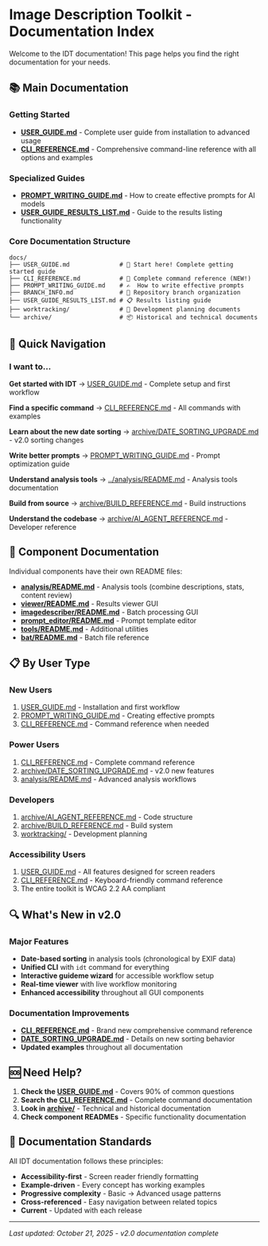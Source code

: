 # Image Description Toolkit - Documentation Index

Welcome to the IDT documentation! This page helps you find the right documentation for your needs.

## 📚 Main Documentation

### Getting Started
- **[USER_GUIDE.md](USER_GUIDE.md)** - Complete user guide from installation to advanced usage
- **[CLI_REFERENCE.md](CLI_REFERENCE.md)** - Comprehensive command-line reference with all options and examples

### Specialized Guides
- **[PROMPT_WRITING_GUIDE.md](PROMPT_WRITING_GUIDE.md)** - How to create effective prompts for AI models
- **[USER_GUIDE_RESULTS_LIST.md](USER_GUIDE_RESULTS_LIST.md)** - Guide to the results listing functionality

### Core Documentation Structure

```
docs/
├── USER_GUIDE.md              # 📖 Start here! Complete getting started guide
├── CLI_REFERENCE.md           # 🔧 Complete command reference (NEW!)
├── PROMPT_WRITING_GUIDE.md    # ✍️  How to write effective prompts
├── BRANCH_INFO.md             # 🌿 Repository branch organization
├── USER_GUIDE_RESULTS_LIST.md # 📋 Results listing guide
├── worktracking/              # 📝 Development planning documents
└── archive/                   # 📦 Historical and technical documents
```

## 🚀 Quick Navigation

### I want to...

**Get started with IDT**
→ [USER_GUIDE.md](USER_GUIDE.md) - Complete setup and first workflow

**Find a specific command**
→ [CLI_REFERENCE.md](CLI_REFERENCE.md) - All commands with examples

**Learn about the new date sorting**
→ [archive/DATE_SORTING_UPGRADE.md](archive/DATE_SORTING_UPGRADE.md) - v2.0 sorting changes

**Write better prompts**
→ [PROMPT_WRITING_GUIDE.md](PROMPT_WRITING_GUIDE.md) - Prompt optimization guide

**Understand analysis tools**
→ [../analysis/README.md](../analysis/README.md) - Analysis tools documentation

**Build from source**
→ [archive/BUILD_REFERENCE.md](archive/BUILD_REFERENCE.md) - Build instructions

**Understand the codebase**
→ [archive/AI_AGENT_REFERENCE.md](archive/AI_AGENT_REFERENCE.md) - Developer reference

## 📂 Component Documentation

Individual components have their own README files:

- **[analysis/README.md](../analysis/README.md)** - Analysis tools (combine descriptions, stats, content review)
- **[viewer/README.md](../viewer/README.md)** - Results viewer GUI
- **[imagedescriber/README.md](../imagedescriber/README.md)** - Batch processing GUI
- **[prompt_editor/README.md](../prompt_editor/README.md)** - Prompt template editor
- **[tools/README.md](../tools/README.md)** - Additional utilities
- **[bat/README.md](../bat/README.md)** - Batch file reference

## 📋 By User Type

### **New Users**
1. [USER_GUIDE.md](USER_GUIDE.md) - Installation and first workflow
2. [PROMPT_WRITING_GUIDE.md](PROMPT_WRITING_GUIDE.md) - Creating effective prompts
3. [CLI_REFERENCE.md](CLI_REFERENCE.md) - Command reference when needed

### **Power Users**
1. [CLI_REFERENCE.md](CLI_REFERENCE.md) - Complete command reference
2. [archive/DATE_SORTING_UPGRADE.md](archive/DATE_SORTING_UPGRADE.md) - v2.0 new features
3. [analysis/README.md](../analysis/README.md) - Advanced analysis workflows

### **Developers**
1. [archive/AI_AGENT_REFERENCE.md](archive/AI_AGENT_REFERENCE.md) - Code structure
2. [archive/BUILD_REFERENCE.md](archive/BUILD_REFERENCE.md) - Build system
3. [worktracking/](worktracking/) - Development planning

### **Accessibility Users**
1. [USER_GUIDE.md](USER_GUIDE.md) - All features designed for screen readers
2. [CLI_REFERENCE.md](CLI_REFERENCE.md) - Keyboard-friendly command reference
3. The entire toolkit is WCAG 2.2 AA compliant

## 🔍 What's New in v2.0

### Major Features
- **Date-based sorting** in analysis tools (chronological by EXIF data)
- **Unified CLI** with `idt` command for everything
- **Interactive guideme wizard** for accessible workflow setup
- **Real-time viewer** with live workflow monitoring
- **Enhanced accessibility** throughout all GUI components

### Documentation Improvements
- **[CLI_REFERENCE.md](CLI_REFERENCE.md)** - Brand new comprehensive command reference
- **[DATE_SORTING_UPGRADE.md](archive/DATE_SORTING_UPGRADE.md)** - Details on new sorting behavior
- **Updated examples** throughout all documentation

## 🆘 Need Help?

1. **Check the [USER_GUIDE.md](USER_GUIDE.md)** - Covers 90% of common questions
2. **Search the [CLI_REFERENCE.md](CLI_REFERENCE.md)** - Complete command documentation
3. **Look in [archive/](archive/)** - Technical and historical documentation
4. **Check component READMEs** - Specific functionality documentation

## 📝 Documentation Standards

All IDT documentation follows these principles:
- **Accessibility-first** - Screen reader friendly formatting
- **Example-driven** - Every concept has working examples
- **Progressive complexity** - Basic → Advanced usage patterns
- **Cross-referenced** - Easy navigation between related topics
- **Current** - Updated with each release

---

*Last updated: October 21, 2025 - v2.0 documentation complete*